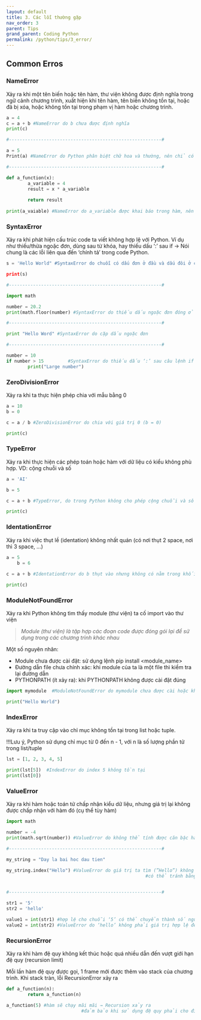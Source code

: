 ```yaml
---
layout: default
title: 3. Các lỗi thường gặp
nav_order: 3
parent: Tips
grand_parent: Coding Python
permalink: /python/tips/3_error/
---
```


## Common Erros

### NameError

Xảy ra khi một tên biến hoặc tên hàm, thư viện không được định nghĩa trong ngữ cảnh chương trình, xuất hiện khi tên hàm, tên biến không tồn tại, hoặc đã bị xóa, hoặc không tồn tại trong phạm vị hàm hoặc chương trình. 

```python
a = 4
c = a + b #NameError do b chưa được định nghĩa
print(c)

#---------------------------------------------------------#

a = 5
Print(a) #NameError do Python phân biệt chữ hoa và thường, nên chỉ có hàm print()

#---------------------------------------------------------#

def a_function(x):
		a_variable = 4
		result = x * a_variable
		
		return result
		
print(a_vaiable) #NameError do a_variable được khai báo trong hàm, nên khi gọi ngoài hàm sẽ không tồn tại
```

### SyntaxError

Xảy ra khi phát hiện cấu trúc code ta viết không hợp lệ với Python. Ví dụ như thiếu/thừa ngoặc đơn, dùng sau từ khóa, hay thiếu dấu ‘:’ sau if → Nói chung là các lỗi liên qua đến ‘chính tả’ trong code Python.

```python
s = 'Hello World" #SyntaxError do chuỗi có dấu đơn ở đầu và dấu đôi ở cuối → cần thống nhất dấu ở đầu và đuôi

print(s)

#---------------------------------------------------------#

import math

number = 20.2
print(math.floor(number) #SyntaxError do thiếu dấu ngoặc đơn đóng ở cuối

#---------------------------------------------------------#

print "Hello Word" #SyntaxError do cặp dấu ngoặc đơn

#---------------------------------------------------------#

number = 10
if number > 15         #SyntaxError do thiếu dấu ‘:’ sau câu lệnh if
		print("Large number")

```

### ZeroDivisionError

Xảy ra khi ta thực hiện phép chia với mẫu bằng 0 

```python
a = 10
b = 0

c = a / b #ZeroDivisionError do chia với giá trị 0 (b = 0)

print(c) 
```

### TypeError

Xảy ra khi thực hiện các phép toán hoặc hàm với dữ liệu có kiểu không phù hợp. VD: cộng chuỗi và số 

```python
a = 'AI'

b = 5

c = a + b #TypeError, do trong Python không cho phép cộng chuỗi và số

print(c)
```

### IdentationError

Xảy ra khi việc thụt lề (identation) không nhất quán (có nơi thụt 2 space, nơi thì 3 space, …) 

```python
a = 5
	b = 6
	
c = a + b #IdentationError do b thụt vào nhưng không có nằm trong khối mã nào

print(c)
```

### ModuleNotFoundError

Xảy ra khi Python không tìm thấy module (thư viện) ta cố import vào thư viện

> *Module (thư viện) là tập hợp các đoạn code được đóng gói lại để sử dụng trong các chương trình khác nhau*
> 

Một số nguyên nhân:

- Module chưa được cài đặt: sử dụng lệnh pip install <module_name>
- Đường dẫn file chưa chính xác: khi module của ta là một file thì kiểm tra lại đường dẫn
- PYTHONPATH (ít xảy ra): khi PYTHONPATH không được cài đặt đúng

```python
import mymodule  #ModuleNotFoundError do mymodule chưa được cài hoặc không tìm thấy trong workspace hiện tại

print("Hello World")
```

### IndexError

Xảy ra khi ta truy cập vào chỉ mục không tồn tại trong list hoặc tuple. 

!!!Lưu ý, Python sử dụng chỉ mục từ 0 đến n - 1, với n là số lượng phần tử trong list/tuple

```python
lst = [1, 2, 3, 4, 5]

print(lst[5])  #IndexError do index 5 không tồn tại
print(lst[0])
```

### ValueError

Xảy ra khi hàm hoặc toán tử chấp nhận kiểu dữ liệu, nhưng giá trị lại không được chấp nhận với hàm đó (cụ thể tùy hàm)

```python
import math

number = -4
print(math.sqrt(number)) #ValueError do không thể tính được căn bậc hai của số âm

#---------------------------------------------------------#

my_string = "Day la bai hoc dau tien"

my_string.index("Hello") #ValueError do giá trị ta tìm (”Hello”) không có trong chuỗi, 
													#có thể tránh bằng cách kiểm tra giá trị đó có tồn tại trước khi dùng index()
													

#---------------------------------------------------------#

str1 = '5'
str2 = 'hello'

value1 = int(str1) #hợp lệ cho chuỗi ‘5’ có thể chuyển thành số nguyên
value2 = int(str2) #ValueError do ‘hello’ không phải giá trị hợp lệ để thành số nguyên
```

### RecursionError

Xảy ra khi hàm đệ quy không kết thúc hoặc quá nhiều dẫn đến vượt giới hạn đệ quy (recursion limit)

Mỗi lần hàm đệ quy được gọi, 1 frame mới được thêm vào stack của chương trình. Khi stack tràn, lỗi RecursionError xảy ra

```python
def a_function(n):
		return a_function(n)

a_function(5) #hàm sẽ chạy mãi mãi → Recursion xảy ra
							#đảm bảo khi sử dụng đệ quy phải cho điều kiện dừng hợp lý để chấm dứt quá trình đệ quy
```